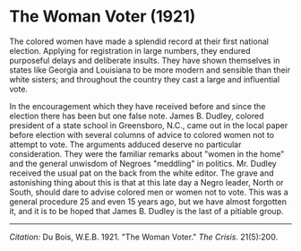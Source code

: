 <!--
title:   The Woman Voter
author:  Du Bois, W.E.B.
journal: The Crisis
year:    1921
volume:  21
issue:   5
pages:   200
-->
# The Woman Voter (1921)

The colored women have made a splendid record at their first national election. Applying for registration in large numbers, they endured purposeful delays and deliberate insults. They have shown themselves in states like Georgia and Louisiana to be more modern and sensible than their white sisters; and throughout the country they cast a large and influential vote.

In the encouragement which they have received before and since the election there has been but one false note. James B. Dudley, colored president of a state school in Greensboro, 
N.C., came out in the local paper before election with several columns of advice to colored women not to attempt to vote. The arguments adduced deserve no particular consideration. They were the familiar remarks about "women in the home" and the general unwisdom of Negroes "meddling" in politics. Mr. Dudley received the usual pat on the back from the white editor. The grave and astonishing thing about this is that at this late day a Negro leader, North or South, should dare to advise colored men or women not to vote. This was a general procedure 25 and even 15 years ago, but we have almost forgotten it, and it is to be hoped that James B. Dudley is the last of a pitiable group.

_____________
*Citation:* Du Bois, W.E.B. 1921. "The Woman Voter." *The Crisis*. 21(5):200.